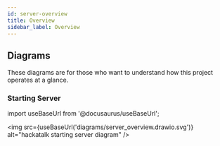 ```yaml
---
id: server-overview
title: Overview
sidebar_label: Overview
---
```


## Diagrams

These diagrams are for those who want to understand how this project operates at a glance.

### Starting Server

import useBaseUrl from '@docusaurus/useBaseUrl';

<img src={useBaseUrl('diagrams/server_overview.drawio.svg')} alt="hackatalk starting server diagram" />
